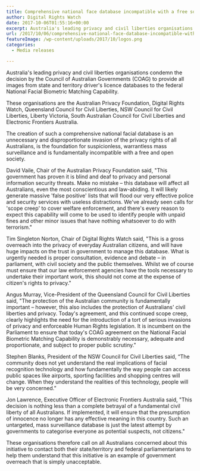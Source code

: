 ```yaml
---
title: Comprehensive national face database incompatible with a free society
author: Digital Rights Watch
date: 2017-10-06T01:55:16+00:00
excerpt: Australia's leading privacy and civil liberties organisations condemn the decision by the Council of Australian Governments (COAG) to provide all images from state and territory driver's licence databases to the federal National Facial Biometric Matching Capability.
url: /2017/10/06/comprehensive-national-face-database-incompatible-with-a-free-society/
featureImage: /wp-content/uploads/2017/10/logos.png
categories:
  - Media releases

---
```

Australia's leading privacy and civil liberties organisations condemn the decision by the Council of Australian Governments (COAG) to provide all images from state and territory driver's licence databases to the federal National Facial Biometric Matching Capability.

These organisations are the Australian Privacy Foundation, Digital Rights Watch, Queensland Council for Civil Liberties, NSW Council for Civil Liberties, Liberty Victoria, South Australian Council for Civil Liberties and Electronic Frontiers Australia.

The creation of such a comprehensive national facial database is an unnecessary and disproportionate invasion of the privacy rights of all Australians, is the foundation for suspicionless, warrantless mass surveillance and is fundamentally incompatible with a free and open society.

David Vaile, Chair of the Australian Privacy Foundation said, "This government has proven it is blind and deaf to privacy and personal information security threats. Make no mistake – this database will affect all Australians, even the most conscientious and law-abiding. It will likely generate massive 'false positive' lists that will flood our very effective police and security services with useless distractions. We've already seen calls for 'scope creep' to cover welfare enforcement, and there's every reason to expect this capability will come to be used to identify people with unpaid fines and other minor issues that have nothing whatsoever to do with terrorism."

Tim Singleton Norton, Chair of Digital Rights Watch said, "This is a gross overreach into the privacy of everyday Australian citizens, and will have huge impacts on the trust in government to manage this database.  What is urgently needed is proper consultation, evidence and debate &#8211; in parliament, with civil society and the public themselves. Whilst we of course must ensure that our law enforcement agencies have the tools necessary to undertake their important work, this should not come at the expense of citizen's rights to privacy."

Angus Murray, Vice-President of the Queensland Council for Civil Liberties said, "The protection of the Australian community is fundamentally important – however, this also includes the protection of Australians' civil liberties and privacy. Today's agreement, and this continued scope creep, clearly highlights the need for the introduction of a tort of serious invasions of privacy and enforceable Human Rights legislation. It is incumbent on the Parliament to ensure that today's COAG agreement on the National Facial Biometric Matching Capability is demonstrably necessary, adequate and proportionate, and subject to proper public scrutiny."

Stephen Blanks, President of the NSW Council for Civil Liberties said, &#8220;The community does not yet understand the real implications of facial recognition technology and how fundamentally the way people can access public spaces like airports, sporting facilities and shopping centres will change. When they understand the realities of this technology, people will be very concerned.&#8221;

Jon Lawrence, Executive Officer of Electronic Frontiers Australia said, "This decision is nothing less than a complete betrayal of a fundamental civil liberty of all Australians.  If implemented, it will ensure that the presumption of innocence no longer has any effective meaning in this country. Such an untargeted, mass surveillance database is just the latest attempt by governments to categorise everyone as potential suspects, not citizens."

These organisations therefore call on all Australians concerned about this initiative to contact both their state/territory and federal parliamentarians to help them understand that this initiative is an example of government overreach that is simply unacceptable.
